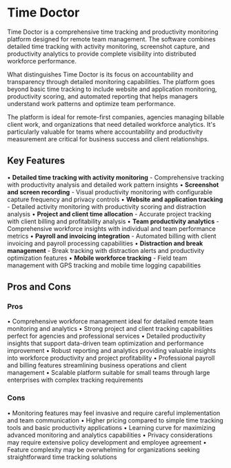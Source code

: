 # Time Doctor

Time Doctor is a comprehensive time tracking and productivity monitoring platform designed for remote team management. The software combines detailed time tracking with activity monitoring, screenshot capture, and productivity analytics to provide complete visibility into distributed workforce performance.

What distinguishes Time Doctor is its focus on accountability and transparency through detailed monitoring capabilities. The platform goes beyond basic time tracking to include website and application monitoring, productivity scoring, and automated reporting that helps managers understand work patterns and optimize team performance.

The platform is ideal for remote-first companies, agencies managing billable client work, and organizations that need detailed workforce analytics. It's particularly valuable for teams where accountability and productivity measurement are critical for business success and client relationships.

## Key Features

• **Detailed time tracking with activity monitoring** - Comprehensive tracking with productivity analysis and detailed work pattern insights
• **Screenshot and screen recording** - Visual productivity monitoring with configurable capture frequency and privacy controls
• **Website and application tracking** - Detailed activity monitoring with productivity scoring and distraction analysis
• **Project and client time allocation** - Accurate project tracking with client billing and profitability analysis
• **Team productivity analytics** - Comprehensive workforce insights with individual and team performance metrics
• **Payroll and invoicing integration** - Automated billing with client invoicing and payroll processing capabilities
• **Distraction and break management** - Break tracking with distraction alerts and productivity optimization features
• **Mobile workforce tracking** - Field team management with GPS tracking and mobile time logging capabilities

## Pros and Cons

### Pros
• Comprehensive workforce management ideal for detailed remote team monitoring and analytics
• Strong project and client tracking capabilities perfect for agencies and professional services
• Detailed productivity insights that support data-driven team optimization and performance improvement
• Robust reporting and analytics providing valuable insights into workforce productivity and project profitability
• Professional payroll and billing features streamlining business operations and client management
• Scalable platform suitable for small teams through large enterprises with complex tracking requirements

### Cons
• Monitoring features may feel invasive and require careful implementation and team communication
• Higher pricing compared to simple time tracking tools and basic productivity applications
• Learning curve for maximizing advanced monitoring and analytics capabilities
• Privacy considerations may require extensive policy development and employee agreement
• Feature complexity may be overwhelming for organizations seeking straightforward time tracking solutions